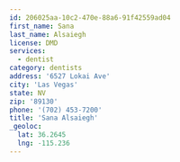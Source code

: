 ```yaml
---
id: 206025aa-10c2-470e-88a6-91f42559ad04
first_name: Sana
last_name: Alsaiegh
license: DMD
services:
  - dentist
category: dentists
address: '6527 Lokai Ave'
city: 'Las Vegas'
state: NV
zip: '89130'
phone: '(702) 453-7200'
title: 'Sana Alsaiegh'
_geoloc:
  lat: 36.2645
  lng: -115.236
---
```

